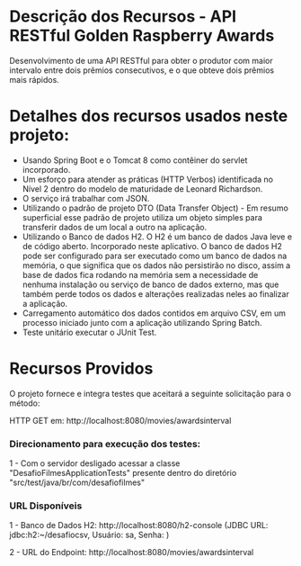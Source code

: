 # Descrição dos Recursos - API RESTful Golden Raspberry Awards 
Desenvolvimento de uma API RESTful para obter o produtor com maior intervalo entre dois prêmios consecutivos, e o que obteve dois prêmios mais rápidos.

# Detalhes dos recursos usados neste projeto:

* Usando Spring Boot e o Tomcat 8 como contêiner do servlet incorporado.
* Um esforço para atender as práticas (HTTP Verbos) identificada no Nível 2 dentro do modelo de maturidade de Leonard Richardson.
* O serviço irá trabalhar com JSON.
* Utilizando o padrão de projeto DTO (Data Transfer Object) - Em resumo superficial esse padrão de projeto utiliza um objeto simples para transferir dados de um local a outro na aplicação.
* Utilizando o Banco de dados H2. O H2 é um banco de dados Java leve e de código aberto. Incorporado neste aplicativo. O banco de dados H2 pode ser configurado para ser executado como um banco de dados na memória, o que significa que os dados não persistirão no disco, assim a base de dados fica rodando na memória sem a necessidade de nenhuma instalação ou serviço de banco de dados externo, mas que também perde todos os dados e alterações realizadas neles ao finalizar a aplicação.
* Carregamento automático dos dados contidos em arquivo CSV, em um processo iniciado junto com a aplicação utilizando Spring Batch.
* Teste unitário executar o JUnit Test.


# Recursos Providos

O projeto fornece e integra testes que aceitará a seguinte solicitação para o método:

HTTP GET em: http://localhost:8080/movies/awardsinterval

### Direcionamento para execução dos testes:

1 - Com o servidor desligado acessar a classe "DesafioFilmesApplicationTests" presente dentro do diretório
"src/test/java/br/com/desafiofilmes"


### URL Disponíveis

1 - Banco de Dados H2: http://localhost:8080/h2-console (JDBC URL: jdbc:h2:~/desafiocsv, Usuário: sa, Senha: )

2 - URL do Endpoint: http://localhost:8080/movies/awardsinterval
